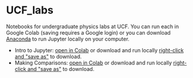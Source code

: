 # UCF_labs
Notebooks for undergraduate physics labs at UCF. You can run each in Google Colab (saving requires a Google login) or you can download [Anaconda](https://www.anaconda.com/products/individual) to run Jupyter locally on your computer.  
- Intro to Jupyter: [open in Colab](https://colab.research.google.com/github/adamlamee/UCF_labs/blob/master/intro.ipynb) or download and run locally [right-click and "save as"](https://github.com/adamlamee/UCF_labs/raw/master/intro.ipynb) to download.  
- Making Comparisons: [open in Colab](https://colab.research.google.com/github/adamlamee/UCF_labs/blob/master/making_comparisons.ipynb) or download and run locally [right-click and "save as"](https://github.com/adamlamee/UCF_labs/raw/master/making_comparisons.ipynb) to download.  
